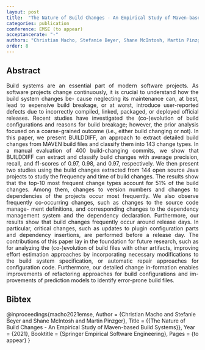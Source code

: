 ```yaml
---
layout: post
title:  "The Nature of Build Changes - An Empirical Study of Maven-based Build Systems"
categories: publication
conference: EMSE (to appear)
acceptancerate: "-"
authors: "Christian Macho, Stefanie Beyer, Shane McIntosh, Martin Pinzger"
order: 8
---
```

<h2>Abstract</h2>
<div style="text-align:justify">Build systems are an essential part of modern software projects. As software projects change continuously, it is crucial to understand how the build system changes be- cause neglecting its maintenance can, at best, lead to expensive build breakage, or at worst, introduce user-reported defects due to incorrectly compiled, linked, packaged, or deployed official releases. Recent studies have investigated the (co-)evolution of build configurations and reasons for build breakage; however, the prior analysis focused on a coarse-grained outcome (i.e., either build changing or not). In this paper, we present BUILDDIFF, an approach to extract detailed build changes from MAVEN build files and classify them into 143 change types. In a manual evaluation of 400 build-changing commits, we show that BUILDDIFF can extract and classify build changes with average precision, recall, and f1-scores of 0.97, 0.98, and 0.97, respectively. We then present two studies using the build changes extracted from 144 open source Java projects to study the frequency and time of build changes. The results show that the top-10 most frequent change types account for 51% of the build changes. Among them, changes to version numbers and changes to dependencies of the projects occur most frequently. We also observe frequently co-occurring changes, such as changes to the source code manage- ment definitions, and corresponding changes to the dependency management system and the dependency declaration. Furthermore, our results show that build changes frequently occur around release days. In particular, critical changes, such as updates to plugin configuration parts and dependency insertions, are performed before a release day. The contributions of this paper lay in the foundation for future research, such as for analyzing the (co-)evolution of build files with other artifacts, improving effort estimation approaches by incorporating necessary modifications to the build system specification, or automatic repair approaches for configuration code. Furthermore, our detailed change in-formation enables improvements of refactoring approaches for build configurations and im- provements of prediction models to identify error-prone build files.</div>
<!-- 
<h2>Tools and Data</h2>
<div>
<a href="{{ site.url }}/preprints/ExtractingBuildChangesWithBuildDiff.pdf" target="_blank">Preprint</a>, 
<a href="{{ site.url }}/preprints/differ-maven-differ-0.0.6.jar" target="_blank">Executeable</a>, 
<a href="{{ site.url }}/preprints/BuildChangeTaxonomy.pdf" target="_blank">Build Change Taxonomy</a>, 
<a href="{{ site.url }}/preprints/evaluationP1.xls" target="_blank">Evaluation 1</a>,
<a href="{{ site.url }}/preprints/evaluationP2.xls" target="_blank">Evaluation 2</a>

</div>
 -->
<h2>Bibtex</h2>
@inproceedings{macho2021emse,
  Author = {Christian Macho and Stefanie Beyer and Shane McIntosh and Martin Pinzger},
  Title = {{The Nature of Build Changes - An Empirical Study of Maven-based Build Systems}},
  Year = {2021},
  Booktitle = {Springer Empirical Software Engineering},
  Pages = {to appear}
}
